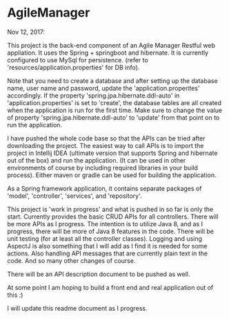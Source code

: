 # AgileManager
Nov 12, 2017:

This project is the back-end component of an Agile Manager Restful web appliation. It uses the Spring + springboot and hibernate. It is currently configured to use MySql for persistence. (refer to 'resources/application.properties' for DB info). 

Note that you need to create a database and after setting up the database name, user name and password, update the 'application.properites' accordingly. If the property 'spring.jpa.hibernate.ddl-auto' in 'application.properties' is set to 'create', the database tables are all created when the application is run for the first time. Make sure to change the value of property 'spring.jpa.hibernate.ddl-auto' to 'update' from that point on to run the application.

I have pushed the whole code base so that the APIs can be tried after downloading the project. 
The easiest way to call APIs is to import the project in Intellij IDEA (ultimate version that supports Spring and hibernate out of the box) and run the application. (It can be used in other environments of course by including required libraries in your build process). Either maven or gradle can be used for building the application.

As a Spring framework application,  it contains separate packages of 'model', 'controller', 'services', and 'repository'. 

This project is 'work in progress' and what is pushed in so far is only the start. Currently provides the basic CRUD APIs for all controllers. There will be more APIs as I progress. The intention is to utilize Java 8, and as I progress, there will be more of Java 8 features in the code.
There will be unit testing (for at least all the controller classes). 
Logging and using AspectJ is also something that I will add as I find it is needed for some actions.
Also handling API messages that are currently plain text in the code. And so many other changes of course.

There will be an API description document to be pushed as well.

At some point I am hoping to build a front end and real application out of this :)

I will update this readme document as I progress.
